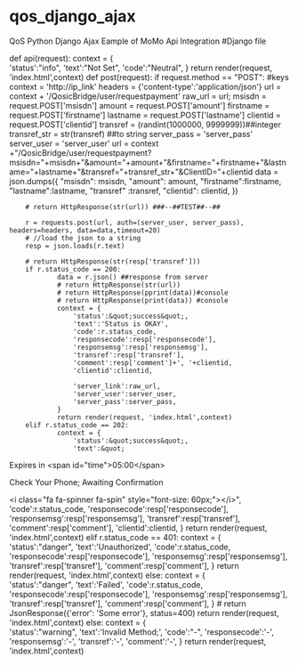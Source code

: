 # qos_django_ajax
QoS Python Django Ajax Eample of MoMo Api Integration
#Django file

def api(request):
    context = {  
        'status':"info",
        'text':"Not Set",
        'code':"Neutral",
    }
    return render(request, 'index.html',context)
def post(request):
    if request.method == &quot;POST&quot;:
        #keys
		context = 'http://ip_link'
        headers = {'content-type':'application/json'}
        url = context + '/QosicBridge/user/requestpayment'
		raw_url = url;
        msisdn = request.POST['msisdn']
        amount = request.POST['amount']
        firstname = request.POST['firstname']
        lastname = request.POST['lastname']
        clientid = request.POST['clientid']
        transref = (randint(1000000, 9999999))##integer
        transref_str = str(transref) ##to string
        server_pass = 'server_pass'
        server_user = 'server_user'
        url = context +&quot;/QosicBridge/user/requestpayment?msisdn=&quot;+msisdn+&quot;&amp;amount=&quot;+amount+&quot;&amp;firstname=&quot;+firstname+&quot;&amp;lastname=&quot;+lastname+&quot;&amp;transref=&quot;+transref_str+&quot;&amp;ClientID=&quot;+clientid
        data = json.dumps({
            &quot;msisdn&quot;: msisdn,
            &quot;amount&quot;: amount,
            &quot;firstname&quot;:firstname,
            &quot;lastname&quot;:lastname,
            &quot;transref&quot; :transref,
            &quot;clientid&quot;: clientid,
            })
            
        # return HttpResponse(str(url)) ###--##TEST##--##
        
        r = requests.post(url, auth=(server_user, server_pass), headers=headers, data=data,timeout=20)
        # //load the json to a string
        resp = json.loads(r.text)
        
        # return HttpResponse(str(resp['transref']))
        if r.status_code == 200:
                data = r.json() ##response from server
                # return HttpResponse(str(url))
                # return HttpResponse(pprint(data))#console
                # return HttpResponse(print(data)) #console
                context = {  
                    'status':&quot;success&quot;,
                    'text':'Status is OKAY',
                    'code':r.status_code,
                    'responsecode':resp['responsecode'],
                    'responsemsg':resp['responsemsg'],
                    'transref':resp['transref'],
                    'comment':resp['comment']+', '+clientid,
                    'clientid':clientid,
					
					'server_link':raw_url,
					'server_user':server_user,
					'server_pass':server_pass,
                }
                return render(request, 'index.html',context)
        elif r.status_code == 202:
                context = {  
                    'status':&quot;success&quot;,
                    'text':&quot;

Expires in &lt;span id=&quot;time&quot;&gt;05:00&lt;/span&gt;

Check Your Phone; Awaiting Confirmation

&lt;i class=&quot;fa fa-spinner fa-spin&quot; style=&quot;font-size: 60px;&quot;&gt;&lt;/i&gt;&quot;,
                    'code':r.status_code,
                    'responsecode':resp['responsecode'],
                    'responsemsg':resp['responsemsg'],
                    'transref':resp['transref'],
                    'comment':resp['comment'],
                    'clientid':clientid,
                }
                return render(request, 'index.html',context)
        elif r.status_code == 401:
                context = {  
                    'status':&quot;danger&quot;,
                    'text':'Unauthorized',
                    'code':r.status_code,
                    'responsecode':resp['responsecode'],
                    'responsemsg':resp['responsemsg'],
                    'transref':resp['transref'],
                    'comment':resp['comment'],
                }
                return render(request, 'index.html',context)
        else:
                context = {  
                    'status':&quot;danger&quot;,
                    'text':'Failed',
                    'code':r.status_code,
                    'responsecode':resp['responsecode'],
                    'responsemsg':resp['responsemsg'],
                    'transref':resp['transref'],
                    'comment':resp['comment'],
                }
                # return JsonResponse({'error': 'Some error'}, status=400)
                return render(request, 'index.html',context)
    else:
                context = {  
                    'status':&quot;warning&quot;,
                    'text':'Invalid Method;',
                    'code':&quot;-&quot;,
                    'responsecode':'-',
                    'responsemsg':'-',
                    'transref':'-',
                    'comment':'-',
                }
                return render(request, 'index.html',context)

